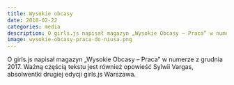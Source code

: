 ```yaml
---
title: Wysokie obcasy
date: 2018-02-22
categories: media
description: O girls.js napisał magazyn „Wysokie Obcasy – Praca” w numerze z grudnia 2017.
image: wysokie-obcasy-praca-do-niusa.png
---
```

O girls.js napisał magazyn „Wysokie Obcasy – Praca” w numerze z grudnia 2017. Ważną częścią tekstu jest również opowieść Sylwii Vargas, absolwentki drugiej edycji girls.js Warszawa.
